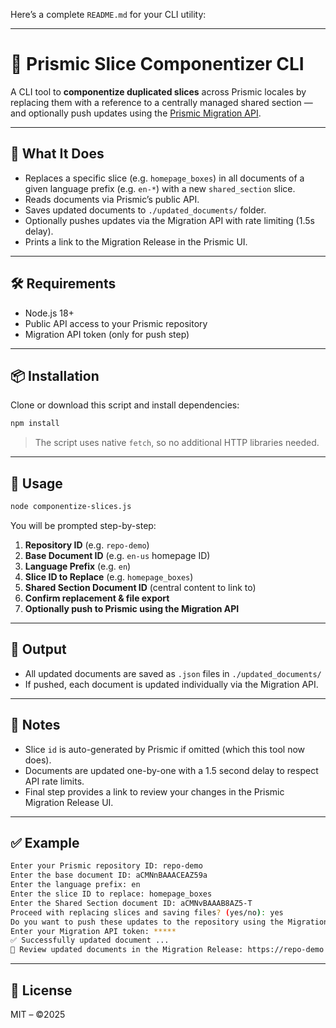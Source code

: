Here’s a complete `README.md` for your CLI utility:

---

# 🧩 Prismic Slice Componentizer CLI

A CLI tool to **componentize duplicated slices** across Prismic locales by replacing them with a reference to a centrally managed shared section — and optionally push updates using the [Prismic Migration API](https://prismic.io/docs/migration-api).

---

## 🚀 What It Does

* Replaces a specific slice (e.g. `homepage_boxes`) in all documents of a given language prefix (e.g. `en-*`) with a new `shared_section` slice.
* Reads documents via Prismic’s public API.
* Saves updated documents to `./updated_documents/` folder.
* Optionally pushes updates via the Migration API with rate limiting (1.5s delay).
* Prints a link to the Migration Release in the Prismic UI.

---

## 🛠 Requirements

* Node.js 18+
* Public API access to your Prismic repository
* Migration API token (only for push step)

---

## 📦 Installation

Clone or download this script and install dependencies:

```bash
npm install
```

> The script uses native `fetch`, so no additional HTTP libraries needed.

---

## 🧪 Usage

```bash
node componentize-slices.js
```

You will be prompted step-by-step:

1. **Repository ID** (e.g. `repo-demo`)
2. **Base Document ID** (e.g. `en-us` homepage ID)
3. **Language Prefix** (e.g. `en`)
4. **Slice ID to Replace** (e.g. `homepage_boxes`)
5. **Shared Section Document ID** (central content to link to)
6. **Confirm replacement & file export**
7. **Optionally push to Prismic using the Migration API**

---

## 📁 Output

* All updated documents are saved as `.json` files in `./updated_documents/`
* If pushed, each document is updated individually via the Migration API.

---

## 🧷 Notes

* Slice `id` is auto-generated by Prismic if omitted (which this tool now does).
* Documents are updated one-by-one with a 1.5 second delay to respect API rate limits.
* Final step provides a link to review your changes in the Prismic Migration Release UI.

---

## ✅ Example

```bash
Enter your Prismic repository ID: repo-demo
Enter the base document ID: aCMNnBAAACEAZ59a
Enter the language prefix: en
Enter the slice ID to replace: homepage_boxes
Enter the Shared Section document ID: aCMNvBAAAB8AZ5-T
Proceed with replacing slices and saving files? (yes/no): yes
Do you want to push these updates to the repository using the Migration API? (yes/no): yes
Enter your Migration API token: *****
✅ Successfully updated document ...
📎 Review updated documents in the Migration Release: https://repo-demo.prismic.io/builder/migration
```

---

## 📄 License

MIT – ©2025
